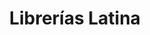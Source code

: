 ---
title: "Librerías Latina"
url: /ciudad-guayana-puerto-ordaz/librerias-latina-carrera-upata/
shop: libros
---